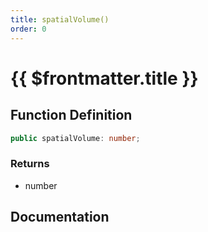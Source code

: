 ```yaml
---
title: spatialVolume()
order: 0
---
```


# {{ $frontmatter.title }}

## Function Definition

```ts
public spatialVolume: number;
```

### Returns

* number

## Documentation

<!--@include: ./parts/spatialVolume.md-->
